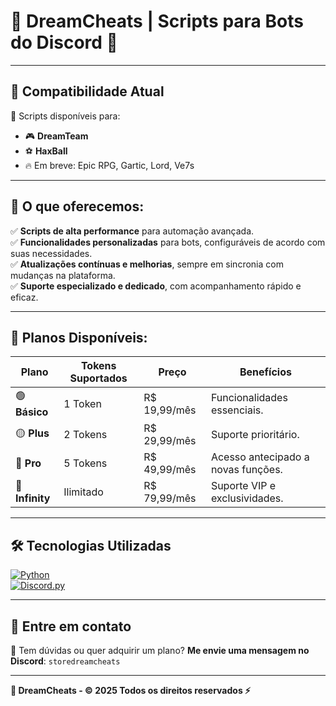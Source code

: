 # 🌟 DreamCheats | Scripts para Bots do Discord 🌟

---

## 🚀 **Compatibilidade Atual**  
🔗 Scripts disponíveis para:  
- 🎮 **DreamTeam**  
- ⚽ **HaxBall**  
- 🔥 Em breve: Epic RPG, Gartic, Lord, Ve7s

---

## 📌 **O que oferecemos:**  
✅ **Scripts de alta performance** para automação avançada.  
✅ **Funcionalidades personalizadas** para bots, configuráveis de acordo com suas necessidades.  
✅ **Atualizações contínuas e melhorias**, sempre em sincronia com mudanças na plataforma.  
✅ **Suporte especializado e dedicado**, com acompanhamento rápido e eficaz.  

---

## 💼 **Planos Disponíveis:**  
| Plano          | Tokens Suportados | Preço         | Benefícios                          |  
|----------------|-------------------|---------------|-------------------------------------|  
| 🟢 **Básico**  | 1 Token           | R$ 19,99/mês  | Funcionalidades essenciais.         |  
| 🟡 **Plus**    | 2 Tokens          | R$ 29,99/mês  | Suporte prioritário.                |  
| 🔴 **Pro**     | 5 Tokens          | R$ 49,99/mês  | Acesso antecipado a novas funções.  |  
| 💎 **Infinity**| Ilimitado         | R$ 79,99/mês  | Suporte VIP e exclusividades.       |  

---

## 🛠️ **Tecnologias Utilizadas**  
[![Python](https://img.shields.io/badge/Python-3.9+-blue?style=for-the-badge&logo=python)](https://www.python.org/)  
[![Discord.py](https://img.shields.io/badge/Discord.py-Library-7289DA?style=for-the-badge&logo=discord)](https://discordpy.readthedocs.io/)  

---

## 📩 **Entre em contato**  
💬 Tem dúvidas ou quer adquirir um plano? **Me envie uma mensagem no Discord**: `storedreamcheats`  

---

**🌟 DreamCheats - © 2025 Todos os direitos reservados ⚡**
